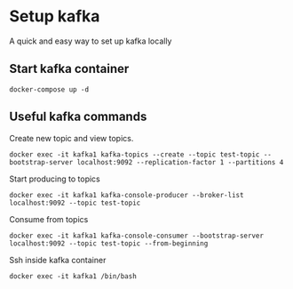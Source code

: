 # Setup kafka
A quick and easy way to set up kafka locally 

## Start kafka container
```
docker-compose up -d
```

## Useful kafka commands

Create new topic and view topics.
```
docker exec -it kafka1 kafka-topics --create --topic test-topic --bootstrap-server localhost:9092 --replication-factor 1 --partitions 4
```

Start producing to topics
```
docker exec -it kafka1 kafka-console-producer --broker-list localhost:9092 --topic test-topic 
```

Consume from topics
```
docker exec -it kafka1 kafka-console-consumer --bootstrap-server localhost:9092 --topic test-topic --from-beginning
```

Ssh inside kafka container
```
docker exec -it kafka1 /bin/bash
```